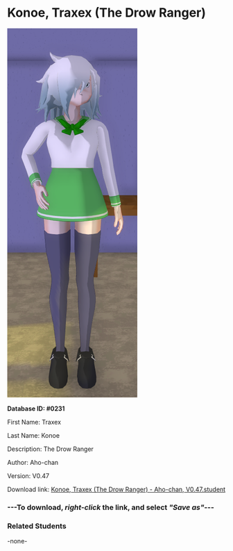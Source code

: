 # Konoe, Traxex (The Drow Ranger)

<img src="Files/Images/Konoe, Traxex (The Drow Ranger).png" title="Konoe, Traxex (The Drow Ranger) - Aho-chan, V0.47">

**Database ID: #0231**

First Name: Traxex

Last Name: Konoe

Description: The Drow Ranger

Author: Aho-chan

Version: V0.47

Download link: <a href="https://raw.githubusercontent.com/Arbiter1223/Daigaku-Gurashi-Custom-Students/master/Files/Studen%20Files/Konoe%2C%20Traxex%20(The%20Drow%20Ranger)%20-%20Aho-chan%2C%20V0.47.student">Konoe, Traxex (The Drow Ranger) - Aho-chan, V0.47.student</a>

### ---**To download, _right-click_ the link, and select _"Save as"_**---

### Related Students

-none-
